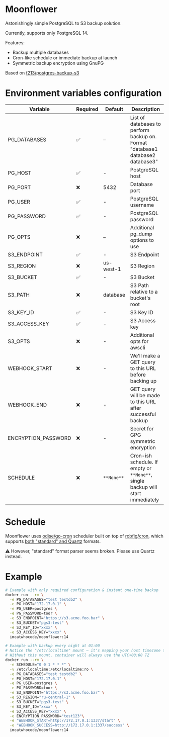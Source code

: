 # Moonflower

Astonishingly simple PostgreSQL to S3 backup solution.

Currently, supports only PostgreSQL 14.

Features:

- Backup multiple databases
- Cron-like schedule or immediate backup at launch
- Symmetric backup encryption using GnuPG

Based on [f213/postgres-backup-s3](https://github.com/f213/postgres-backup-s3)

# Environment variables configuration

| Variable            | Required | Default     | Description                                                                     |
| ------------------- | -------- | ----------- | ------------------------------------------------------------------------------- |
| PG_DATABASES        | ✅       | –           | List of databases to perform backup on. Format "database1 database2 database3"  |
| PG_HOST             | ✅       | -           | PostgreSQL host                                                                 |
| PG_PORT             | ❌       | 5432        | Database port                                                                   |
| PG_USER             | ✅       | -           | PostgreSQL username                                                             |
| PG_PASSWORD         | ✅       | -           | PostgreSQL password                                                             |
| PG_OPTS             | ❌       | –           | Additional pg_dump options to use                                               |
| S3_ENDPOINT         | ✅       | -           | S3 Endpoint                                                                     |
| S3_REGION           | ❌       | us-west-1   | S3 Region                                                                       |
| S3_BUCKET           | ✅       | -           | S3 Bucket                                                                       |
| S3_PATH             | ❌       | database    | S3 Path relative to a bucket's root                                             |
| S3_KEY_ID           | ✅       | -           | S3 Key ID                                                                       |
| S3_ACCESS_KEY       | ✅       | -           | S3 Access key                                                                   |
| S3_OPTS             | ❌       | -           | Additional opts for awscli                                                      |
| WEBHOOK_START       | ❌       | -           | We'll make a GET query to this URL before backing up                            |
| WEBHOOK_END         | ❌       | -           | GET query will be made to this URL after successful backup                      |
| ENCRYPTION_PASSWORD | ❌       | -           | Secret for GPG symmetric encryption                                             |
| SCHEDULE            | ❌       | `**None**`  | Cron-ish schedule. If empty or `**None**`, single backup will start immediately |

# Schedule

Moonflower uses [odise/go-cron](https://github.com/odise/go-cron) scheduler built on top
of [robfig/cron](https://github.com/robfig/cron), which supports
[both "standard" and Quartz](https://github.com/robfig/cron#background---cron-spec-format) formats.

⚠️ However, "standard" format parser seems broken. Please use Quartz instead.

# Example

```sh
# Example with only required configuration & instant one-time backup
docker run --rm \
  -e PG_DATABASES="test testdb2" \
  -e PG_HOST="172.17.0.1" \
  -e PG_USER=postgres \
  -e PG_PASSWORD=toor \
  -e S3_ENDPOINT="https://s3.acme.foo.bar" \
  -e S3_BUCKET="pgs3-test" \
  -e S3_KEY_ID="xxxx" \
  -e S3_ACCESS_KEY="xxxx" \
  imcatwhocode/moonflower:14

# Example with backup every night at 01:00
# Notice the "/etc/localtime" mount – it's mapping your host timezone to the container
# Without this mount, container will always use the UTC+00:00 TZ
docker run --rm \
  -e SCHEDULE="0 0 1 * * *" \
  -v /etc/localtime:/etc/localtime:ro \
  -e PG_DATABASES="test testdb2" \
  -e PG_HOST="172.17.0.1" \
  -e PG_USER=postgres \
  -e PG_PASSWORD=toor \
  -e S3_ENDPOINT="https://s3.acme.foo.bar" \
  -e S3_REGION="ru-central-1" \
  -e S3_BUCKET="pgs3-test" \
  -e S3_KEY_ID="xxxx" \
  -e S3_ACCESS_KEY="xxxx" \
  -e ENCRYPTION_PASSWORD="test123"\
  -e "WEBHOOK_START=http://172.17.0.1:1337/start" \
  -e "WEBHOOK_SUCCESS=http://172.17.0.1:1337/success" \
  imcatwhocode/moonflower:14
```
